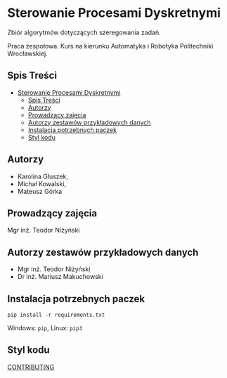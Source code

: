 # Sterowanie Procesami Dyskretnymi
Zbiór algorytmów dotyczących szeregowania zadań.

Praca zespołowa. Kurs na kierunku Automatyka i Robotyka Politechniki Wrocławskiej.


## Spis Treści
- [Sterowanie Procesami Dyskretnymi](#sterowanie-procesami-dyskretnymi)
  - [Spis Treści](#spis-treści)
  - [Autorzy](#autorzy)
  - [Prowadzący zajęcia](#prowadzący-zajęcia)
  - [Autorzy zestawów przykładowych danych](#autorzy-zestawów-przykładowych-danych)
  - [Instalacja potrzebnych paczek](#instalacja-potrzebnych-paczek)
  - [Styl kodu](#styl-kodu)


## Autorzy
- Karolina Głuszek,
- Michał Kowalski,
- Mateusz Górka

## Prowadzący zajęcia
Mgr inż. Teodor Niżyński

## Autorzy zestawów przykładowych danych
- Mgr inż. Teodor Niżyński
- Dr inż. Mariusz Makuchowski

## Instalacja potrzebnych paczek
```
pip install -r requirements.txt
```
Windows: `pip`, Linux: `pip3`

## Styl kodu
[CONTRIBUTING](CONTRIBUTING.md)
